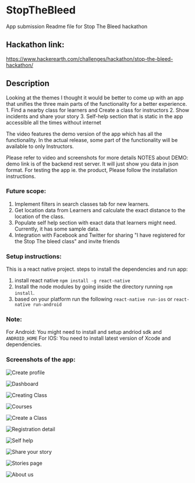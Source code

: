 # StopTheBleed
App submission Readme file for Stop The Bleed hackathon 

## Hackathon link:
https://www.hackerearth.com/challenges/hackathon/stop-the-bleed-hackathon/
## Description
Looking at the themes I thought it would be better to come up with an app that unifies the three main parts of the functionality for a better experience. 1. Find a nearby class for learners and Create a class for instructors 2. Show incidents and share your story 3. Self-help section that is static in the app accessible all the times without internet

The video features the demo version of the app which has all the functionality. In the actual release, some part of the functionality will be available to only Instructors.

Please refer to video and screenshots for more details NOTES about DEMO: demo link is of the backend rest server. It will just show you data in json format. For testing the app ie. the product, Please follow the installation instructions.

### Future scope: 
1. Implement filters in search classes tab for new learners. 
2. Get location data from Learners and calculate the exact distance to the location of the class. 
3. Populate self help section with exact data that learners might need. Currently, it has some sample data. 
4. Integration with Facebook and Twitter for sharing "I have registered for the Stop The bleed class" and invite friends


### Setup instructions:
This is a react native project. steps to install the dependencies and run app: 
1. install react native `npm install -g react-native` 
2. Install the node modules by going inside the directory running `npm install`. 
3. based on your platform run the following `react-native run-ios` or  `react-native run-android`

### Note: 
For Android: You might need to install and setup andriod sdk and `ANDROID_HOME` 
For IOS: You need to install latest version of Xcode and dependencies.

### Screenshots of the app:
![Create profile](https://raw.githubusercontent.com/sainath13/StopTheBleed/master/blob/create_profile.jpeg)

![Dashboard](https://github.com/sainath13/StopTheBleed/blob/master/blob/Dash_board.jpeg?raw=true)

![Creating Class](https://github.com/sainath13/StopTheBleed/blob/master/blob/Thanks_for_creating_class.jpeg?raw=true)

![Courses](https://github.com/sainath13/StopTheBleed/blob/master/blob/courses.jpeg?raw=true)

![Create a Class](https://github.com/sainath13/StopTheBleed/blob/master/blob/create_a_class.jpeg?raw=true)

![Registration detail](https://github.com/sainath13/StopTheBleed/blob/master/blob/registration_detail.jpeg?raw=true)

![Self help](https://github.com/sainath13/StopTheBleed/blob/master/blob/self_help_page.jpeg?raw=true)

![Share your story](https://github.com/sainath13/StopTheBleed/blob/master/blob/share_your_story.jpeg?raw=true)

![Stories page](https://github.com/sainath13/StopTheBleed/blob/master/blob/stories_page.jpeg?raw=true)

![About us](https://github.com/sainath13/StopTheBleed/blob/master/blob/aboutus.jpeg?raw=true)
